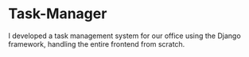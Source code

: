 # Task-Manager
I developed a task management system for our office using the Django framework, handling the entire frontend from scratch.
